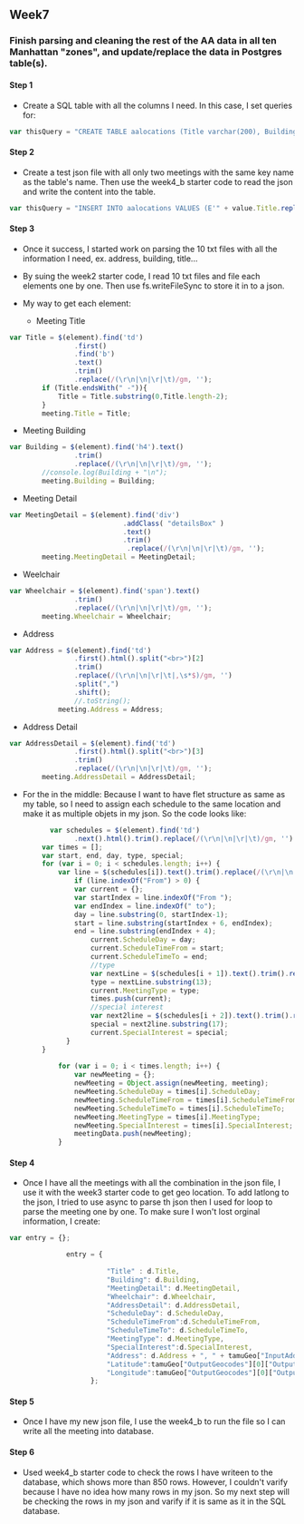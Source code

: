 ## Week7
### Finish parsing and cleaning the rest of the AA data in all ten Manhattan "zones", and update/replace the data in Postgres table(s).
#### Step 1
* Create a SQL table with all the columns I need. In this case, I set queries for:
```javascript
var thisQuery = "CREATE TABLE aalocations (Title varchar(200), Building varchar(200), Address varchar(200), Latitude double precision, Longitude double precision, AddressDetail varchar(200), ScheduleDay varchar(100), ScheduleTimeFrom time, ScheduleTimeTo time, MeetingType varchar(200), MeetingDescription varchar(200), MeetingDetail varchar(200), WheelchairAccess varchar(100), SpecialInterest varchar(200));";
```
#### Step 2
* Create a test json file with all only two meetings with the same key name as the table's name. Then use the week4_b starter code to read the json and write the content into the table.
```javascript
var thisQuery = "INSERT INTO aalocations VALUES (E'" + value.Title.replace("'","&#39;") + "', E'" + value.Building.replace("'","&#39;") + "', E'" + value.Address.replace("'","&#39;") + "', " + value.Latitude + ", " + value.Longitude + ", E'" + value.Ad1dressDetail + "', E'" + value.ScheduleDay + "', E'" + value.ScheduleTimeFrom + "', E'" + value.ScheduleTimeTo + "', '" + value.MeetingType + "', E'" + value.MeetingDescription + "', E'" + value.MeetingDetail.replace("'","&#39;") + "', E'" + value.WheelchairAccess + "', E'" + value.SpecialInterest + "');";
```
#### Step 3
* Once it success, I started work on parsing the 10 txt files with all the information I need, ex. address, building, title...
* By suing the week2 starter code, I read 10 txt files and file each elements one by one. Then use fs.writeFileSync to store it in to a json.
* My way to get each element:

    * Meeting Title
```javascript
var Title = $(element).find('td')
                .first()
                .find('b')
                .text()
                .trim()
                .replace(/(\r\n|\n|\r|\t)/gm, '');
        if (Title.endsWith(" -")){
            Title = Title.substring(0,Title.length-2);
        }
        meeting.Title = Title;
```

   * Meeting Building
```javascript
var Building = $(element).find('h4').text()
                .trim()
                .replace(/(\r\n|\n|\r|\t)/gm, '');
        //console.log(Building + "\n"); 
        meeting.Building = Building;
```

   * Meeting Detail
```javascript
var MeetingDetail = $(element).find('div')
                            .addClass( "detailsBox" )
                            .text()
                            .trim()
                             .replace(/(\r\n|\n|\r|\t)/gm, '');
        meeting.MeetingDetail = MeetingDetail;
```
   * Weelchair
```javascript
var Wheelchair = $(element).find('span').text()
                .trim()
                .replace(/(\r\n|\n|\r|\t)/gm, '');
        meeting.Wheelchair = Wheelchair;
```

   * Address
```javascript
var Address = $(element).find('td')
                .first().html().split("<br>")[2]
                .trim()
                .replace(/(\r\n|\n|\r|\t|,\s*$)/gm, '')
                .split(",")
                .shift();
                //.toString();
            meeting.Address = Address;
```

   * Address Detail
```javascript
var AddressDetail = $(element).find('td')
                .first().html().split("<br>")[3]
                .trim()
                .replace(/(\r\n|\n|\r|\t)/gm, '');
        meeting.AddressDetail = AddressDetail;
```
 * For the <td> in the middle: Because I want to have flet structure as same as my table, so I need to assign each schedule to the same location and make it as multiple objets in my json. So the code looks like:
``` javascript
          var schedules = $(element).find('td')
                .next().html().trim().replace(/(\r\n|\n|\r|\t)/gm, '').split("<br>");
        var times = [];
        var start, end, day, type, special;
        for (var i = 0; i < schedules.length; i++) {
            var line = $(schedules[i]).text().trim().replace(/(\r\n|\n|\r|\t)/gm, '');
                if (line.indexOf("From") > 0) {
                var current = {};
                var startIndex = line.indexOf("From ");
                var endIndex = line.indexOf(" to");
                day = line.substring(0, startIndex-1);
                start = line.substring(startIndex + 6, endIndex);
                end = line.substring(endIndex + 4);
                    current.ScheduleDay = day;
                    current.ScheduleTimeFrom = start;
                    current.ScheduleTimeTo = end;
                    //type
                    var nextLine = $(schedules[i + 1]).text().trim().replace(/(\r\n|\n|\r|\t)/gm, '');  
                    type = nextLine.substring(13);  
                    current.MeetingType = type;
                    times.push(current);
                    //special interest
                    var next2line = $(schedules[i + 2]).text().trim().replace(/(\r\n|\n|\r|\t)/gm, '');  
                    special = next2line.substring(17);  
                    current.SpecialInterest = special;
              }
        }
        
            for (var i = 0; i < times.length; i++) {
                var newMeeting = {};
                newMeeting = Object.assign(newMeeting, meeting);
                newMeeting.ScheduleDay = times[i].ScheduleDay;
                newMeeting.ScheduleTimeFrom = times[i].ScheduleTimeFrom;
                newMeeting.ScheduleTimeTo = times[i].ScheduleTimeTo;
                newMeeting.MeetingType = times[i].MeetingType;
                newMeeting.SpecialInterest = times[i].SpecialInterest;
                meetingData.push(newMeeting);
            }
```

#### Step 4
* Once I have all the meetings with all the combination in the json file, I use it with the week3 starter code to get geo location. To add latlong to the json, I tried to use async to parse th json then I used for loop to parse the meeting one by one. To make sure I won't lost orginal information, I create:
 ```javascript
 var entry = {};
```
```javascript
              entry = {
            		    
            		    "Title" : d.Title,
            		    "Building": d.Building,
            		    "MeetingDetail": d.MeetingDetail,
            		    "Wheelchair": d.Wheelchair,
            		    "AddressDetail": d.AddressDetail,
            		    "ScheduleDay": d.ScheduleDay,
            		    "ScheduleTimeFrom":d.ScheduleTimeFrom,
            		    "ScheduleTimeTo": d.ScheduleTimeTo,
            		    "MeetingType": d.MeetingType,
            		    "SpecialInterest":d.SpecialInterest,
            		    "Address": d.Address + ", " + tamuGeo["InputAddress"]["StreetAddress"],
            		    "Latitude":tamuGeo["OutputGeocodes"][0]["OutputGeocode"]["Latitude"],
            		    "Longitude":tamuGeo["OutputGeocodes"][0]["OutputGeocode"]["Longitude"]
            		};
```
#### Step 5
* Once I have my new json file, I use the week4_b to run the file so I can write all the meeting into database.

#### Step 6
* Used week4_b starter code to check the rows I have writeen to the database, which shows more than 850 rows. However, I couldn't varify because I have no idea how many rows in my json. So my next step will be checking the rows in my json and varify if it is same as it in the SQL database.
                                             
